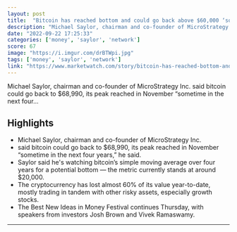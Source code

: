 ```yaml
---
layout: post
title:  "Bitcoin has reached bottom and could go back above $60,000 ‘some time in the next 4 years,’ says MicroStrategy’s Michael Saylor"
description: "Michael Saylor, chairman and co-founder of MicroStrategy Inc. said bitcoin could go back to $68,990, its peak reached in November “sometime in the next four..."
date: "2022-09-22 17:25:33"
categories: ['money', 'saylor', 'network']
score: 67
image: "https://i.imgur.com/drBTWpi.jpg"
tags: ['money', 'saylor', 'network']
link: "https://www.marketwatch.com/story/bitcoin-has-reached-bottom-and-could-go-back-above-60-000-some-time-in-the-next-4-years-says-microstrategys-michael-saylor-11663784588"
---
```


Michael Saylor, chairman and co-founder of MicroStrategy Inc. said bitcoin could go back to $68,990, its peak reached in November “sometime in the next four...

## Highlights

- Michael Saylor, chairman and co-founder of MicroStrategy Inc.
- said bitcoin could go back to $68,990, its peak reached in November “sometime in the next four years,” he said.
- Saylor said he's watching bitcoin’s simple moving average over four years for a potential bottom — the metric currently stands at around $20,000.
- The cryptocurrency has lost almost 60% of its value year-to-date, mostly trading in tandem with other risky assets, especially growth stocks.
- The Best New Ideas in Money Festival continues Thursday, with speakers from investors Josh Brown and Vivek Ramaswamy.

---
